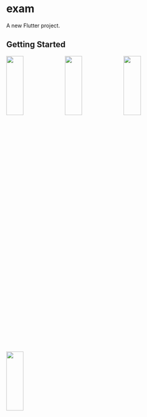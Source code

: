 # exam

A new Flutter project.

## Getting Started

<p>
<img src="https://github.com/khushipatel0147/exam_/assets/119857263/783e0521-73ed-4386-ac0d-0602407c0444" height="20%" width="30%" >
<img src="https://github.com/khushipatel0147/exam_/assets/119857263/8a590f17-0ee7-4d21-8f72-b793d52d6598" height="20%" width="30%" >
<img src="https://github.com/khushipatel0147/exam_/assets/119857263/c9cc9293-dc42-4627-8e36-1e25721d5014" height="20%" width="30%" >
<img src="https://github.com/khushipatel0147/exam_/assets/119857263/0a5df845-108f-46e7-99e4-e3b47d2eaa65" height="20%" width="30%" >
</p>
